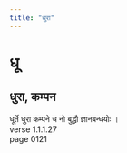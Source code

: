 ```yaml
---
title: "धुरा"
---
```


# धू
## धुरा, कम्पन
धूर्ते धुरा कम्पने च नो बुद्धौ ज्ञानबन्धयोः ।<BR>verse 1.1.1.27<BR>page 0121

